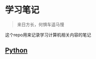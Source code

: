 # 学习笔记
> 来日方长，何惧车遥马慢

这个repo用来记录学习计算机相关内容的笔记

## [Python](https://github.com/keweizhang/Notes/blob/main/Python/README.md)


